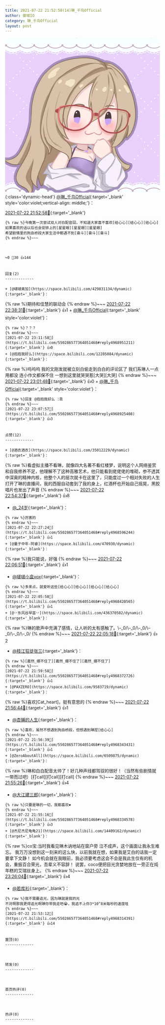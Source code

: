 ```yaml
---
title: 2021-07-22 21:52:58(14)琳_千鸟Official
author: 御坂IO
category: 琳_千鸟Official
layout: post
---
```


![img](/images/c0a88f85ebd0d056f37b114e0748e69556c8b488.jpg){:class='dynamic-head'}
[@琳_千鸟Official](https://space.bilibili.com/1620923329/dynamic){:target='_blank' style='color:violet;vertical-align: middle;'}：

[2021-07-22 21:52:58🔗](https://t.bilibili.com/550286577364051468){:target='_blank'}

~~~
{% raw %}今晚第一次尝试双人对白配音回，不知道大家喜不喜欢[给心心][给心心][给心心]
如果喜欢的话以后也会安排上的[星星眼][星星眼][星星眼]
希望剧情里的狗血桥段大家生活中都遇不到[奋斗][奋斗][奋斗]
{% endraw %}~~~



↪️0 💬30 👍144


回复(2)
-------------

+ [@啵啵奥加](https://space.bilibili.com/429831134/dynamic){:target='_blank'}：
~~~
{% raw %}期待和佳慧的联动会
{% endraw %}~~~
[2021-07-22 22:38:31🔗](https://t.bilibili.com/550286577364051468#reply4968682942){:target='_blank'} 👍1
    + [@琳_千鸟Official](https://space.bilibili.com/1620923329/dynamic){:target='_blank' style='color:violet'}：
~~~
{% raw %}？？？
{% endraw %}~~~
[2021-07-22 23:11:58🔗](https://t.bilibili.com/550286577364051468#reply4968951211){:target='_blank'} 👍0
+ [@抱抱我好么](https://space.bilibili.com/12285084/dynamic){:target='_blank'}：
~~~
{% raw %}呜呜呜 我的文刚发就被立刻白偷走到白白的评论区了 我们系琳人一点用都没 连小作文都保不住 一想到这里就哭哭惹[大哭][大哭]
{% endraw %}~~~
[2021-07-22 23:01:48🔗](https://t.bilibili.com/550286577364051468#reply4968868345){:target='_blank'} 👍0
    + [@琳_千鸟Official](https://space.bilibili.com/1620923329/dynamic){:target='_blank' style='color:violet'}：
~~~
{% raw %}回复 @抱抱我好么 :乖
{% endraw %}~~~
[2021-07-22 23:07:57🔗](https://t.bilibili.com/550286577364051468#reply4968925408){:target='_blank'} 👍3


点赞(12)
-------------

+ [@酒衣酒衣](https://space.bilibili.com/35012229/dynamic){:target='_blank'}：
~~~
{% raw %}看虚拟主播不看琳，就像四大名著不看红楼梦，说明这个人网络鉴赏和自我修养不足，他理解不了这种高雅艺术，他只能看到佬佬佬的堆砌，参不透其中深奥的精神内核，他整个人的层次就卡在这里了，只能度过一个相对失败的人生 
打开了琳的直播间，我的西服自动套到了我的身上，红酒杯也开始自己摇晃，黑胶唱片也发出了声音
{% endraw %}~~~
[2021-07-22 22:54:37🔗](https://t.bilibili.com/550286577364051468#reply4968808172){:target='_blank'} 👍8
+ [@_24岁](https://space.bilibili.com/23123223/dynamic){:target='_blank'}：
~~~
{% raw %}厉害的
{% endraw %}~~~
[2021-07-22 22:27:24🔗](https://t.bilibili.com/550286577364051468#reply4968596244){:target='_blank'} 👍1
+ [@量子中年-阿睿](https://space.bilibili.com/470930/dynamic){:target='_blank'}：
~~~
{% raw %}我只能说，好强
{% endraw %}~~~
[2021-07-22 22:06:51🔗](https://t.bilibili.com/550286577364051468#reply4968423020){:target='_blank'} 👍1
+ [@啵啵小盒vox](https://space.bilibili.com/1821892140/dynamic){:target='_blank'}：
~~~
{% raw %}多来点，就爱听这些[给心心][给心心][给心心][给心心]
{% endraw %}~~~
[2021-07-22 22:05:58🔗](https://t.bilibili.com/550286577364051468#reply4968420565){:target='_blank'} 👍1
+ [@丷东风谷早苗丷](https://space.bilibili.com/436370502/dynamic){:target='_blank'}：
~~~
{% raw %}琳的歌声中充满了感情，让人听的太有感触了。\–_0/\–_0/\–_0/\–_0/\–_0/\–_0/
{% endraw %}~~~
[2021-07-22 22:05:18🔗](https://t.bilibili.com/550286577364051468#reply4968417771){:target='_blank'} 👍2
+ [@枝江狂徒张三](https://space.bilibili.com/19268544/dynamic){:target='_blank'}：
~~~
{% raw %}[嘉然_绷不住了][嘉然_绷不住了][嘉然_绷不住了]
{% endraw %}~~~
[2021-07-22 21:59:58🔗](https://t.bilibili.com/550286577364051468#reply4968372726){:target='_blank'} 👍1
+ [@PAXZERO](https://space.bilibili.com/9583719/dynamic){:target='_blank'}：
~~~
{% raw %}喜欢[Cat_heart]，挺有意思的
{% endraw %}~~~
[2021-07-22 21:56:44🔗](https://t.bilibili.com/550286577364051468#reply4968347882){:target='_blank'} 👍1
+ [@杏脯的人生](https://space.bilibili.com/16447452/dynamic){:target='_blank'}：
~~~
{% raw %}喜欢，虽然不想遇到狗血桥段，但想遇到琳捏[给心心]
{% endraw %}~~~
[2021-07-22 21:56:39🔗](https://t.bilibili.com/550286577364051468#reply4968343431){:target='_blank'} 👍1
+ [@ZeroAboutAll](https://space.bilibili.com/6509875/dynamic){:target='_blank'}：
~~~
{% raw %}琳和白白配音太帅了！好几种声线都驾驭的很好！（当然有些剧情就一带而过吧）[打call][打call][打call]
{% endraw %}~~~
[2021-07-22 21:55:26🔗](https://t.bilibili.com/550286577364051468#reply4968329698){:target='_blank'} 👍4
+ [@大江建三郎](https://space.bilibili.com/5411915/dynamic){:target='_blank'}：
~~~
{% raw %}只要是琳的一切，我都喜欢❤
{% endraw %}~~~
[2021-07-22 21:55:16🔗](https://t.bilibili.com/550286577364051468#reply4968334578){:target='_blank'} 👍3
+ [@杰尼杰尼龟龟21](https://space.bilibili.com/14409162/dynamic){:target='_blank'}：
~~~
{% raw %}co宝:当时我看见琳木讷地站在窗户旁 泣不成声，这个画面让我永生难忘。
我万万没想到这一刻来的这么快，以前我就在想，如果我是艾白的话我一定要拿下文静！
如今机会就在我眼前，我必须要考虑这会不会是我此生仅有的机会，重振百合荣光，吾辈义不容辞！
说罢，coco便把目光贪婪地放在一旁正在炖年糕的艾瑞丝身上。
{% endraw %}~~~
[2021-07-22 23:26:04🔗](https://t.bilibili.com/550286577364051468#reply4969062362){:target='_blank'} 👍4
+ [@若库衫](https://space.bilibili.com/13783771/dynamic){:target='_blank'}：
~~~
{% raw %}我不需要追光，因为琳就是我的光
不对啊那我更得追光啊琳你带我走吧😭，我追不上你3*10^8米每秒的速度哇
{% endraw %}~~~
[2021-07-22 21:53:12🔗](https://t.bilibili.com/550286577364051468#reply4968314391){:target='_blank'} 👍14


置顶(0)
-------------



转发(0)
-------------



首页热评(0)
-------------



热评(0)
-------------



